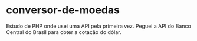 # conversor-de-moedas
Estudo de PHP onde usei uma API pela primeira vez. Peguei a API do Banco Central do Brasil para obter a cotação do dólar.

